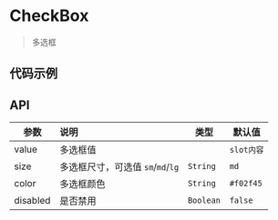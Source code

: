 # CheckBox

> 多选框

## 代码示例

<test></test>

<script>
  import test from '@/pages/demo/CheckBox.vue';

  export default {
    components: {
      test
    }
  }
</script>

## API

| 参数 | 说明 | 类型 | 默认值 |
| ----|:-----| ---- | ---- |
| value | 多选框值 |  | `slot内容` |
| size | 多选框尺寸，可选值 `sm`/`md`/`lg` | `String` | `md` |
| color | 多选框颜色 | `String` | `#f02f45` |
| disabled | 是否禁用 | `Boolean` | `false` |
